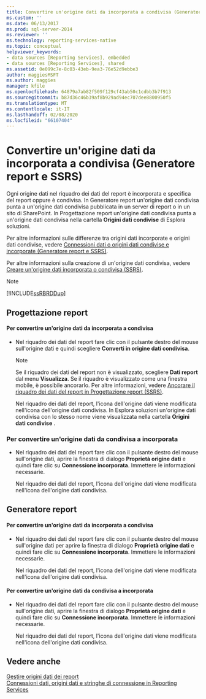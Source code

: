 ```yaml
---
title: Convertire un'origine dati da incorporata a condivisa (Generatore report e SSRS) | Microsoft Docs
ms.custom: ''
ms.date: 06/13/2017
ms.prod: sql-server-2014
ms.reviewer: ''
ms.technology: reporting-services-native
ms.topic: conceptual
helpviewer_keywords:
- data sources [Reporting Services], embedded
- data sources [Reporting Services], shared
ms.assetid: 0e099c7e-8c03-43eb-9ea3-76e52d9ebbe3
author: maggiesMSFT
ms.author: maggies
manager: kfile
ms.openlocfilehash: 64879a7ab82f509f129cf43ab50c1cdbb3b7f913
ms.sourcegitcommit: b87d36c46b39af8b929ad94ec707dee8800950f5
ms.translationtype: MT
ms.contentlocale: it-IT
ms.lasthandoff: 02/08/2020
ms.locfileid: "66107404"
---
```

# <a name="convert-a-data-source-from-embedded-to-shared-report-builder-and-ssrs"></a>Convertire un'origine dati da incorporata a condivisa (Generatore report e SSRS)
  Ogni origine dati nel riquadro dei dati del report è incorporata e specifica del report oppure è condivisa. In Generatore report un'origine dati condivisa punta a un'origine dati condivisa pubblicata in un server di report o in un sito di SharePoint. In Progettazione report un'origine dati condivisa punta a un'origine dati condivisa nella cartella **Origini dati condivise** di Esplora soluzioni.  
  
 Per altre informazioni sulle differenze tra origini dati incorporate e origini dati condivise, vedere [Connessioni dati o origini dati condivise e incorporate &#40;Generatore report e SSRS&#41;](../embedded-and-shared-data-connections-or-data-sources-report-builder-and-ssrs.md).  
  
 Per altre informazioni sulla creazione di un'origine dati condivisa, vedere [Creare un'origine dati incorporata o condivisa &#40;SSRS&#41;](../create-an-embedded-or-shared-data-source-ssrs.md).  
  
> [!NOTE]  
>  [!INCLUDE[ssRBRDDup](../../includes/ssrbrddup-md.md)]  
  
## <a name="report-designer"></a>Progettazione report  
  
#### <a name="to-convert-a-data-source-from-embedded-to-shared"></a>Per convertire un'origine dati da incorporata a condivisa  
  
-   Nel riquadro dei dati del report fare clic con il pulsante destro del mouse sull'origine dati e quindi scegliere **Converti in origine dati condivisa**.  
  
    > [!NOTE]  
    >  Se il riquadro dei dati del report non è visualizzato, scegliere **Dati report** dal menu **Visualizza**. Se il riquadro è visualizzato come una finestra mobile, è possibile ancorarlo. Per altre informazioni, vedere [Ancorare il riquadro dei dati del report in Progettazione report &#40;SSRS&#41;](../tools/dock-the-report-data-pane-in-report-designer-ssrs.md).  
  
     Nel riquadro dei dati del report, l'icona dell'origine dati viene modificata nell'icona dell'origine dati condivisa. In Esplora soluzioni un'origine dati condivisa con lo stesso nome viene visualizzata nella cartella **Origini dati condivise** .  
  
### <a name="to-convert-a-data-source-from-shared-to-embedded"></a>Per convertire un'origine dati da condivisa a incorporata  
  
-   Nel riquadro dei dati del report fare clic con il pulsante destro del mouse sull'origine dati, aprire la finestra di dialogo **Proprietà origine dati** e quindi fare clic su **Connessione incorporata**. Immettere le informazioni necessarie.  
  
     Nel riquadro dei dati del report, l'icona dell'origine dati viene modificata nell'icona dell'origine dati condivisa.  
  
## <a name="report-builder"></a>Generatore report  
  
#### <a name="to-convert-a-data-source-from-embedded-to-shared"></a>Per convertire un'origine dati da incorporata a condivisa  
  
-   Nel riquadro dei dati del report fare clic con il pulsante destro del mouse sull'origine dati per aprire la finestra di dialogo **Proprietà origine dati** e quindi fare clic su **Connessione incorporata**. Immettere le informazioni necessarie.  
  
     Nel riquadro dei dati del report, l'icona dell'origine dati viene modificata nell'icona dell'origine dati condivisa.  
  
#### <a name="to-convert-a-data-source-from-shared-to-embedded"></a>Per convertire un'origine dati da condivisa a incorporata  
  
-   Nel riquadro dei dati del report fare clic con il pulsante destro del mouse sull'origine dati, aprire la finestra di dialogo **Proprietà origine dati** e quindi fare clic su **Connessione incorporata**. Immettere le informazioni necessarie.  
  
     Nel riquadro dei dati del report, l'icona dell'origine dati viene modificata nell'icona dell'origine dati condivisa.  
  
## <a name="see-also"></a>Vedere anche  
 [Gestire origini dati dei report](manage-report-data-sources.md)   
 [Connessioni dati, origini dati e stringhe di connessione in Reporting Services](../data-connections-data-sources-and-connection-strings-in-reporting-services.md)  
  
  
